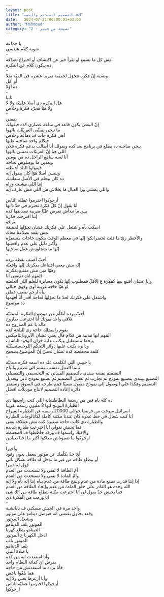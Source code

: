 ```yaml
---
layout: post
title: "التصميم المبدئي والنصب.md"
date:   2024-07-21T00:00:01+03:00
author: "Mahmoud"
category: "2 - نصيحة من خبير"
---
```

يا جماعة\
شوية كلام هندسي\
-\
مش كل ما تسمع او تقرأ خبر عن اكتشاف أو اختراع
تصدّقه\
ده بيكون كلام عن الفكرة\
-\
ونسبة إنّ فكرة تتحوّل لحقيقة تقريبا عشرة في الميّة
مثلا\
أو أقل\
ده أوّلا\
-\
ثانيا\
هل الفكرة دي أصلا علميّة ولا لا\
ولا هيّا مجرّد فكرة وخلاص\
-\
بمعني\
إنّ البعض يكون قاعد في ساعة عصاري كده فيقولك\
ما تيجي نمشّي العربيّات بالهوا\
آهي فكرة جات ف دماغه وخلاص\
فيكلم واحد صاحبه عليها\
ييجي صاحبه ده يطلع في برنامج بعد كده ويقولك أنا أطالب
بدعم فكرة فلان\
اللي هيا إنّ العربيّات تمشي بالهوا\
أنا لسه سامع الراجل ده من يومين\
وبعدين ما يوصلوش لحاجة\
فيقولوا البلد أحبطته\
وننسي أصلا هوّا كان بيقول إيه\
ده كان بيحلم في الأصل سعادتك\
إنتا اللي مشيت وراه\
واللي يمشي ورا العيال ما يخلاش من اللي مش عارف
إيه\
-\
أرجوكوا احترموا عقليّة الناس\
أنا بقول إنّ كلّ فكرة تحترم في حدّ ذاتها\
بس ما تبدأش تفرض عليّا ضريبة تصديقها كده\
إنتا اقترحت فكرة\
برافو\
اسكت بأه واشتغل علي فكرتك عشان تحوّلها لحقيقة\
مش تقعد تصدّعنا معاك\
والأخطر زيّ ما قلت لحضراتكوا إنّها في معظم الوقت بتكون
حاجات مستفزّة\
وأكبر دليل علي عدم واقعيتها\
إنّها ما بتتجاوزش عقل صاحبها\
-\
أحبّ أضيف نقطة برده\
إنّه مش معني اقتناعك بفكرتك إنّها واقعيّة\
وهوّا مين مش مقتنع بفكرته\
المهم انك تقنعني أنا\
وأنا عشان أقتنع بيها كفكرة ع الأقلّ فمطلوب إنّها تكون
مسايرة للعلم اللي اتعلمته\
لو هيّا حاجة غريبة أوي وفوق خيالي\
يبأه ارحم ضعف عقلي\
واشتغل علي فكرتك لحدّ ما تحوّلها لحاجة أقدر أنا
أفهمها\
ده موضوع\
-\
أحبّ برده أتكلّم عن موضوع الفكرة المبدئيّة\
تلاقي واحد يقولك أنا اخترعت صاروخ\
ماله يا عم الصاروخ ده\
يقوم راسملك حاجة زي البلحة كده\
المهم انها مدببة من قدّام قال يعني عشان
الآيرودايناميكس\
ويحط مستطيل ويكتب عليه خزان الوقود الناشف\
ودايرة يكتب عليها دوائر التحكّم اللوجيستسكيّة\
كلمة مجعلصة كده عشان تحسّ إنّ الموضوع بصحيح\
-\
يا حبيبي اللي اتكلمت عنّه ده اسمه فكره مبدئيّة\
بينما العمل نفسه ينقسم الي تصنيع وانتاج\
التصميم نفسه بيبتدي بالتصميم المبدئي ثم التجسيمي
والتفصيلي\
التصنيع بيبتدي بتصنيع نموذج ثم تجارب ثم تعديل التصميم ثم
تصنيع نموذج ثاني وتعديل التصميم وهكذا حتّي الوصول إلي نموذج مقبول نسبيّا
فيتم طرحه في السوق وتستمر دائرة إعادة التصميم لانتاج موديلات
افضل\
-\
ده كله باه فين من رسمة البطاطساية اللي كنت راسمها
دي\
الطيارة البوينج ليها 3 مليون رسمه تقريبا\
اسرائيل سرقت من فرنسا حوالي 20000 رسمه عن الطيارة
الميراج\
انا كنت شغال في خط عمرة كان عندنا مكتبة كاملة لكاتالوجات
الطيارة\
والطيارة دي كانت حاجة صغيرة كده مش عملاقة يعني\
فما تجيش تقولي انا اخترعت طيارة جديدة\
والاقيك راسمها ف ورقة حاططها ف المحفظة\
ارجوكوا ما تتعبوناش معاكوا أكتر ما إحنا تعبانين\
-\
وأخيرا\
أيّ حدّ يكلّمك عن موتور بيعمل بدون وقود\
أو بيطلع طاقة من غير ما تدخل له طاقة بشكل تاني\
قول له حمرا\
أمّ الطاقة لا تفني ولا تستحدث من العدم\
وأمّ المادة لا تفني ولا تستحدث من العدم\
إذا إنتا قدرت تصنع مادة من عدم وتنتج طاقة من عدم يباه
إنتا إله بأه ولا إيه\
الله وحده هو القادر علي خلق المادة من عدم وإيجاد الطاقة
من العدم\
فما يجيش حدّ يقول لي انا اخترعت مكنة بتطلع طاقة من اللا
شئ\
انا ورمت من الفكرة دي\
-\
واحد مرة في الجيش مسكني ف ناباتشية\
وقعد يحاول يقنعني انه هيوصل دينامو علي موتور\
ويشغل الموتور\
الموتور يلف الدينامو\
الدينامو يطلع كهربا\
ادخل الكهربا ع الموتور\
الموتور يلف\
يلف الدينامو\
يا صلاة النبي\
وأنا استفدت ايه من كده\
بفرض ان كفائة النظام واحد\
فأنا برده ما استفدتش من حاجة\
هما يلفّوا باعض\
وأنا أزغرط يعني ولا إيه\
أرجوكوا احترموا عقليّة الناس\
ارجوكوا
